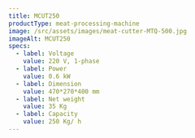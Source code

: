```yaml
---
title: MCUT250
productType: meat-processing-machine
image: /src/assets/images/meat-cutter-MTQ-500.jpg
imageAlt: MCUT250
specs:
  - label: Voltage
    value: 220 V, 1-phase
  - label: Power
    value: 0.6 kW
  - label: Dimension
    value: 470*270*400 mm
  - label: Net weight
    value: 35 Kg
  - label: Capacity
    value: 250 Kg/ h
---
```

